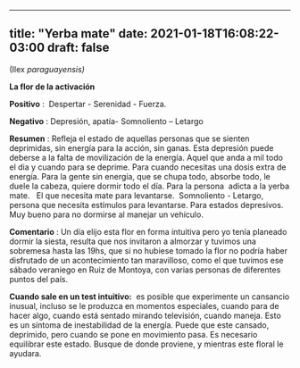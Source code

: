
---
title: "Yerba mate"
date: 2021-01-18T16:08:22-03:00
draft: false
--- 
        

 

 



(Ilex *paraguayensis)*


**La flor de la activación** 



**Positivo** :  Despertar - Serenidad - Fuerza.


**Negativo** : Depresión, apatía- Somnoliento – Letargo
 


**Resumen** : Refleja
 el estado de aquellas personas que se sienten deprimidas, sin energía para la
 acción, sin ganas. Esta depresión puede deberse a la falta de movilización de
 la energía.
 Aquel que anda a mil todo el dia y cuando para
 se deprime.
Para
 cuando necesitas
 una dosis extra de energía.
Para
 la gente sin
 energía, que se chupa todo, absorbe todo, le duele la cabeza, quiere dormir
 todo el día.
Para
 la persona  adicta a la yerba mate.   El que necesita mate para levantarse.  Somnoliento - Letargo, persona que necesita
 estímulos para levantarse.
Para
 estados
 depresivos. Muy bueno para no dormirse al manejar un vehículo. 



**Comentario** :
Un día elijo esta flor
 en forma intuitiva pero yo tenía planeado dormir la siesta, resulta que nos
 invitaron a almorzar y tuvimos una sobremesa hasta las 19hs, que si no hubiese
 tomado la flor no podría haber disfrutado de un acontecimiento tan maravilloso,
 como el que tuvimos ese sábado veraniego en Ruiz de Montoya, con varias
 personas de diferentes puntos del país.
 
**Cuando sale en un
 test intuitivo:**   es posible que experimente un cansancio
 inusual, incluso se le produzca en momentos especiales, cuando para de hacer
 algo, cuando está sentado mirando televisión, cuando maneja. Esto es un síntoma
 de inestabilidad de la energía. 
Puede
 que este cansado, deprimido, pero cuando se pone en movimiento pasa. 
Es
 necesario equilibrar este estado. Busque de donde proviene, y mientras este
 floral le ayudara.
 



